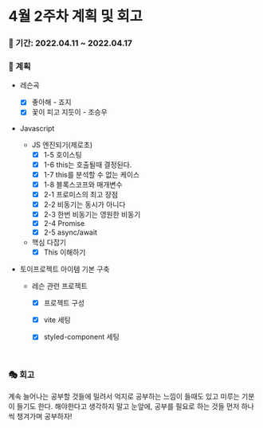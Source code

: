 # 4월 2주차 계획 및 회고

### 📆 기간: 2022.04.11 ~ 2022.04.17

### 📑 계획

- 레슨곡

  - [x] 좋아해 - 죠지
  - [x] 꽃이 피고 지듯이 - 조승우
- Javascript
  - JS 엔진되기(제로초)
    - [x] 1-5 호이스팅
    - [x] 1-6 this는 호출될때 결정된다.
    - [x] 1-7 this를 분석할 수 없는 케이스
    - [x] 1-8 블록스코프와 매개변수
    - [x] 2-1 프로미스의 최고 장점
    - [x] 2-2 비동기는 동시가 아니다
    - [x] 2-3 한번 비동기는 영원한 비동기
    - [x] 2-4 Promise
    - [x] 2-5 async/await

  - 핵심 다잡기
    - [x] This 이해하기

- 토이프로젝트 아이템 기본 구축

  - 레슨 관련 프로젝트
    - [x] 프로젝트 구성
    - [x] vite 세팅
    - [x] styled-component 세팅



<br/>

### 🎭 회고

 계속 늘어나는 공부할 것들에 밀려서 억지로 공부하는 느낌이 들때도 있고 미루는 기분이 들기도 한다. 해야한다고 생각하지 말고 눈앞에, 공부를 필요로 하는 것들  먼저 하나씩 챙겨가며 공부하자!
